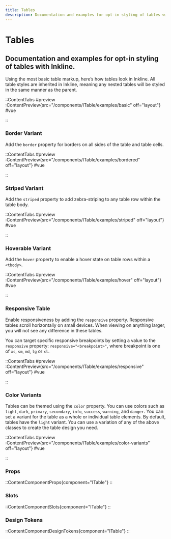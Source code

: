 ```yaml
---
title: Tables
description: Documentation and examples for opt-in styling of tables with Inkline.
---
```


# Tables
## Documentation and examples for opt-in styling of tables with Inkline.

Using the most basic table markup, here’s how tables look in Inkline. All table styles are inherited in Inkline, meaning any nested tables will be styled in the same manner as the parent.

::ContentTabs
#preview
:ContentPreview{src="/components/ITable/examples/basic" off="layout"}
#vue
<!-- Autodocs{src="@inkline/inkline/components/ITable/examples/basic.raw.vue" lang="vue"} -->
::

[//]: # (::ContentAlert)
[//]: # (If your tables require more features such as sorting, filtering and rendering, you might want to take a look at the [Datatable]&#40;/docs/components/datatable&#41; component.)
[//]: # (::)

### Border Variant
Add the `border` property for borders on all sides of the table and table cells.

::ContentTabs
#preview
:ContentPreview{src="/components/ITable/examples/bordered" off="layout"}
#vue
<!-- Autodocs{src="@inkline/inkline/components/ITable/examples/bordered.raw.vue" lang="vue"} -->
::

### Striped Variant
Add the `striped` property to add zebra-striping to any table row within the table body.

::ContentTabs
#preview
:ContentPreview{src="/components/ITable/examples/striped" off="layout"}
#vue
<!-- Autodocs{src="@inkline/inkline/components/ITable/examples/striped.raw.vue" lang="vue"} -->
::

### Hoverable Variant
Add the `hover` property to enable a hover state on table rows within a `<tbody>`.

::ContentTabs
#preview
:ContentPreview{src="/components/ITable/examples/hover" off="layout"}
#vue
<!-- Autodocs{src="@inkline/inkline/components/ITable/examples/hover.raw.vue" lang="vue"} -->
::

### Responsive Table
Enable responsiveness by adding the `responsive` property. Responsive tables scroll horizontally on small devices. When viewing on anything larger, you will not see any difference in these tables.

You can target specific responsive breakpoints by setting a value to the `responsive` property: `responsive="<breakpoint>"`, where breakpoint is one of `xs`, `sm`, `md`, `lg` or `xl`.

::ContentTabs
#preview
:ContentPreview{src="/components/ITable/examples/responsive" off="layout"}
#vue
<!-- Autodocs{src="@inkline/inkline/components/ITable/examples/responsive.raw.vue" lang="vue"} -->
::

### Color Variants
Tables can be themed using the `color` property. You can use colors such as `light`, `dark`, `primary`, `secondary`, `info`, `success`, `warning`, and `danger`. You can set a variant for the table as a whole or individual table elements. By default, tables have the `light` variant. You can use a variation of any of the above classes to create the table design you need.

::ContentTabs
#preview
:ContentPreview{src="/components/ITable/examples/color-variants" off="layout"}
#vue
<!-- Autodocs{src="@inkline/inkline/components/ITable/examples/color-variants.raw.vue" lang="vue"} -->
::

### Props
::ContentComponentProps{component="ITable"}
::

### Slots
::ContentComponentSlots{component="ITable"}
::

### Design Tokens
::ContentComponentDesignTokens{component="ITable"}
::
